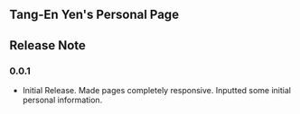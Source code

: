 Tang-En Yen's Personal Page
----------------------------------------

Release Note
----------------------------------------

### 0.0.1
- Initial Release. Made pages completely responsive. Inputted some initial personal information.
